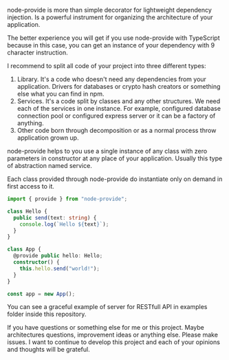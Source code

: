 node-provide is more than simple decorator for lightweight dependency injection. Is a powerful instrument for organizing the architecture of your application.

The better experience you will get if you use node-provide with TypeScript because in this case, you can get an instance of your dependency with 9 character instruction.

I recommend to split all code of your project into three different types:
1. Library. It's a code who doesn't need any dependencies from your application. Drivers for databases or crypto hash creators or something else what you can find in npm.
2. Services. It's a code split by classes and any other structures. We need each of the services in one instance. For example, configured database connection pool or configured express server or it can be a factory of anything.
3. Other code born through decomposition or as a normal process throw application grown up.

node-provide helps to you use a single instance of any class with zero parameters in constructor at any place of your application. Usually this type of abstraction named service.

Each class provided through node-provide do instantiate only on demand in first access to it.

```ts
import { provide } from "node-provide";

class Hello {
  public send(text: string) {
    console.log(`Hello ${text}`);
  }
}

class App {
  @provide public hello: Hello;
  constructor() {
    this.hello.send("world!");
  }
}

const app = new App();
```

You can see a graceful example of server for RESTfull API in examples folder inside this repository.

If you have questions or something else for me or this project. Maybe architectures questions, improvement ideas or anything else. Please make issues. I want to continue to develop this project and each of your opinions and thoughts will be grateful.
